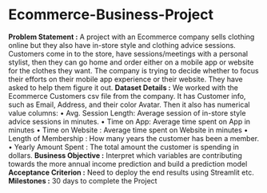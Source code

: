 # Ecommerce-Business-Project
**Problem Statement :**
A project with an Ecommerce company sells clothing online but they also have in-store style and clothing advice sessions. Customers come in to the store, have sessions/meetings with a personal stylist, then they can go home and order either on a mobile app or website for the clothes they want. The company is trying to decide whether to focus their efforts on their mobile app experience or their website. They have asked to help them figure it out. 
**Dataset Details :**
We worked with the Ecommerce Customers csv file from the company. It has Customer info, such as Email, Address, and their color Avatar. Then it also has numerical value columns:
•	Avg. Session Length: Average session of in-store style advice sessions in minutes.
•	Time on App: Average time spent on App in minutes
•	Time on Website : Average time spent on Website in minutes
•	Length of Membership : How many years the customer has been a member.
•	Yearly Amount Spent : The total amount the customer is spending in dollars.
**Business Objective :**  Interpret which variables are contributing towards the more annual income prediction and build a prediction model
**Acceptance Criterion :**  Need to deploy the end results using Streamlit etc.
**Milestones :** 30 days to complete the Project
